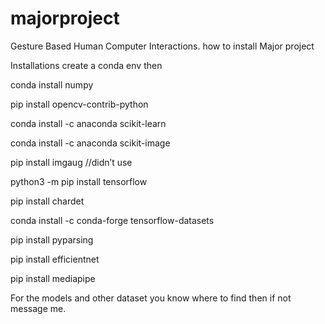 # majorproject
Gesture Based Human Computer Interactions.
how to install
Major project

Installations
create a conda env
then 


conda install numpy

pip install opencv-contrib-python

conda install -c anaconda scikit-learn

conda install -c anaconda scikit-image

pip install imgaug //didn’t use

python3 -m pip install tensorflow


pip install chardet

conda install -c conda-forge tensorflow-datasets

pip install pyparsing

pip install efficientnet

pip install mediapipe


For the models and other dataset you know where to find then if not message me.
